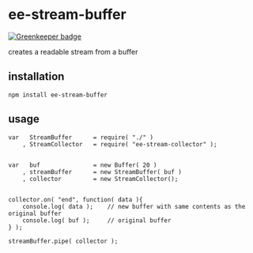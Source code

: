 # ee-stream-buffer

[![Greenkeeper badge](https://badges.greenkeeper.io/eventEmitter/ee-stream-buffer.svg)](https://greenkeeper.io/)

creates a readable stream from a buffer

## installation

	npm install ee-stream-buffer

## usage


	var   StreamBuffer 		= require( "./" )
		, StreamCollector 	= require( "ee-stream-collector" );


	var   buf 				= new Buffer( 20 )
		, streamBuffer 		= new StreamBuffer( buf )
		, collector 		= new StreamCollector();


	collector.on( "end", function( data ){
		console.log( data ); 	// new buffer with same contents as the original buffer
		console.log( buf ); 	// original buffer
	} );

	streamBuffer.pipe( collector );

